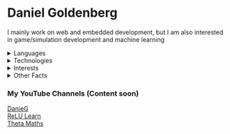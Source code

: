 # Daniel Goldenberg

I mainly work on web and embedded development, but I am also interested in game/simulation development and machine learning

<details>
<summary>Languages</summary>

- C/C++
- Go
- Python
- JavaScript
- Java
- C#
- HTML/SCSS

<br>

- English
- Russian
- Ukrainian (Partially)
- Spanish (Partially)
</details>

<details>
<summary>Technologies</summary>

- React.js/Next.js
- Raylib
- SFML
- Flask
- Mux
- Unity
</details>

<details>
<summary>Interests</summary>
   
- Physics & Engineering
- Business & Economics
- BJJ & Judo
- Politics
</details>

<details>
<summary>Other Facts</summary>

- Age: 17
- Date of Birth: July 4th, 1776
- State: Florida, USA
- Favorite...
   - President: George Washington
   - Founding Father: James Madison
   - Youtubers: Dani, Randy, Donut Operator
- Currently Reading...
   - *Basic Economics* by Thomas Sowell
   - *A Conflict of Visions* by Thomas Sowell
   - *Superintelligence* by Nick Bostrom
</details>

### My YouTube Channels (Content soon)
[DanieG](https://www.youtube.com/channel/UC9iFZSofauRIi3dXCvFV6ZA?sub_confirmation=1)
<br>
[ReLU Learn](https://www.youtube.com/channel/UCJoCnBg7iSWGGhhQMFfbfCA?sub_confirmation=1)
<br>
[Theta Maths](https://www.youtube.com/channel/UCxKf1PG-64GUt2Cr2SkcRGQ?sub_confirmation=1)
